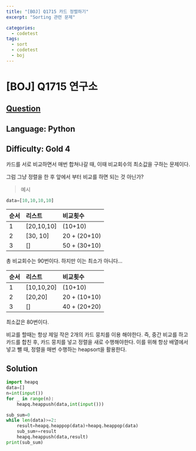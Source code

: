 ```yaml
---
title: "[BOJ] Q1715 카드 정렬하기"
excerpt: "Sorting 관련 문제"

categories:
  - codetest
tags:
  - sort
  - codetest
  - boj
---
```

# [BOJ] Q1715 연구소
## [Question](https://www.acmicpc.net/problem/1715)
## Language: Python
## Difficulty: Gold 4

카드를 서로 비교하면서 매번 합쳐나갈 때, 이때 비교회수의 최소값을 구하는 문제이다.

그럼 그냥 정렬을 한 후 앞에서 부터 비교를 하면 되는 것 아닌가?

>예시
```python
data=[10,10,10,10] 
```
|순서| 리스트| 비교횟수|
|:---|:---- |:------ |
|1|[20,10,10]|(10+10)|
|2|[30, 10] |20 + (20+10)|
|3|[]|50 + (30+10) |

총 비교회수는 90번이다.
하지만 이는 최소가 아니다...

|순서| 리스트| 비교횟수|
|:---|:---- |:------ |
|1|[10,10,20]|(10+10)|
|2|[20,20] |20 + (10+10)|
|3|[]|40 + (20+20) |

최소값은 80번이다.

비교를 할때는 항상 제일 작은 2개의 카드 뭉치를 이용 해야한다. 즉, 중간 비교를 하고 카드를 합친 후, 카드 뭉치를 넣고 정렬을 새로 수행해야한다. 
이를 위해 항상 배열에서 넣고 뺄 때, 정렬을 매번 수행하는 heapsort을 활용한다.

## Solution
```python
import heapq
data=[]
n=int(input())
for _ in range(n):
    heapq.heappush(data,int(input()))

sub_sum=0
while len(data)>=2:
    result=heapq.heappop(data)+heapq.heappop(data)
    sub_sum+=result
    heapq.heappush(data,result)
print(sub_sum)
```